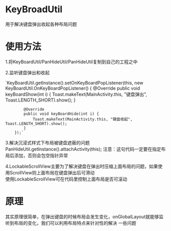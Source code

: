 # KeyBroadUtil  
用于解决键盘弹出收起各种布局问题  
# 使用方法  
1.将KeyBoardUtil/PanHideUtil/PanHideUtil复制到自己的工程之中  

2.监听键盘弹出和收起  

`KeyBoardUtil.getInstance().setOnKeyBoardPopListener(this, new KeyBoardUtil.OnKeyBoardPopListener() {
            @Override
            public void keyBoardShow(int i) {
                Toast.makeText(MainActivity.this, "键盘弹出", Toast.LENGTH_SHORT).show();
            }

            @Override
            public void keyBoardHide(int i) {
                Toast.makeText(MainActivity.this, "键盘收起", Toast.LENGTH_SHORT).show();
            }
        });`
        
3.解决沉浸式样式下布局被键盘遮蔽的问题  
PanHideUtil.getInstance().attachActivity(this);
注意：这句代码一定要在指定布局后添加，否则会包空指针异常

4.LockableScrollView主要为了解决键盘在弹出时压缩上面布局的问题，如果使用ScrollView则上面布局在键盘弹出后可滑动  
使用LockableScrollView可在代码里控制上面布局是否可滚动
# 原理  
其实原理很简单，在弹出键盘的时候布局会发生变化，onGlobalLayout就能够监听到布局的变化，我们可以利用布局特点来针对性的解决
一些问题

